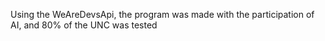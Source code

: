 Using the WeAreDevsApi, the program was made with the participation of AI, and 80% of the UNC was tested
